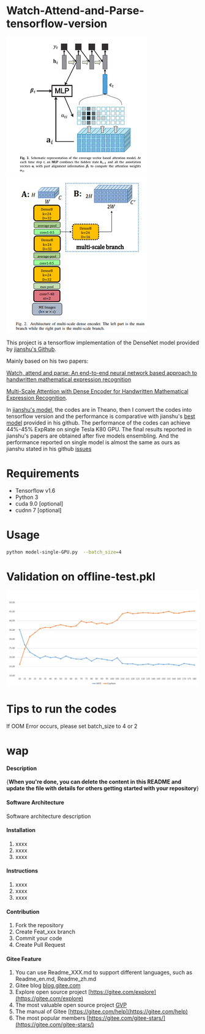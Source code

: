 # Watch-Attend-and-Parse-tensorflow-version

![pic1](./misc/WAP-Decoder.png)
![pic2](./misc/WAP-Dense.png)

This project is a tensorflow implementation of the DenseNet model provided by [jianshu's Github](https://github.com/JianshuZhang/WAP). 

Mainly based on his two papers:

[Watch, attend and parse: An end-to-end neural network based approach to handwritten mathematical expression recognition](https://www.sciencedirect.com/science/article/pii/S0031320317302376)

[Multi-Scale Attention with Dense Encoder for Handwritten Mathematical Expression Recognition](https://arxiv.org/abs/1801.03530).

In [jianshu's model](https://github.com/JianshuZhang/WAP/tree/master/DenseNet), the codes are in Theano, then I convert the codes into tensorflow version and the performance is comparative with jianshu's [best model](https://github.com/JianshuZhang/WAP/tree/master/DenseNet/models) provided in his github. The performance of the codes can achieve 44%-45% ExpRate on single Tesla K80 GPU. The final results reported in jianshu's papers are obtained after five models ensembling. And the performance reported on single model is almost 
the same as ours as jianshu stated in his github [issues](https://github.com/JianshuZhang/WAP/issues/7)


# Requirements

  - Tensorflow v1.6
  - Python 3
  - cuda 9.0 [optional]
  - cudnn 7 [optional]


# Usage

```sh
python model-single-GPU.py  --batch_size=4
```

# Validation on offline-test.pkl

![pic3](./misc/WAP-Train.png)


# Tips to run the codes

If OOM Error occurs, please set batch_size to 4 or 2

# wap

#### Description
{**When you're done, you can delete the content in this README and update the file with details for others getting started with your repository**}

#### Software Architecture
Software architecture description

#### Installation

1. xxxx
2. xxxx
3. xxxx

#### Instructions

1. xxxx
2. xxxx
3. xxxx

#### Contribution

1. Fork the repository
2. Create Feat_xxx branch
3. Commit your code
4. Create Pull Request


#### Gitee Feature

1. You can use Readme\_XXX.md to support different languages, such as Readme\_en.md, Readme\_zh.md
2. Gitee blog [blog.gitee.com](https://blog.gitee.com)
3. Explore open source project [https://gitee.com/explore](https://gitee.com/explore)
4. The most valuable open source project [GVP](https://gitee.com/gvp)
5. The manual of Gitee [https://gitee.com/help](https://gitee.com/help)
6. The most popular members  [https://gitee.com/gitee-stars/](https://gitee.com/gitee-stars/)

